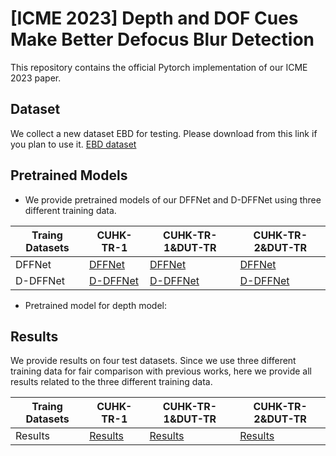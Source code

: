 # [ICME 2023] Depth and DOF Cues Make Better Defocus Blur Detection

This repository contains the official Pytorch implementation of our ICME 2023 paper.

## Dataset
We collect a new dataset EBD for testing. Please download from this link if you plan to use it. [EBD dataset](https://pan.baidu.com/s/1mL9gYu-2tnKR4lQoB3jAOA?pwd=cqoz) 

## Pretrained Models
* We provide pretrained models of our DFFNet and D-DFFNet using three different training data.

 Traing Datasets | CUHK-TR-1  | CUHK-TR-1&DUT-TR | CUHK-TR-2&DUT-TR
 ---- | ----- | ------  |  ------
 DFFNet  |  [DFFNet](https://pan.baidu.com/s/1Sd_TDM92-iJ6gZLW15ANaw?pwd=90em)  | [DFFNet](https://pan.baidu.com/s/1AO06sJOiWojS_MFiT58DcA?pwd=ns0z) | [DFFNet]()
 D-DFFNet  | [D-DFFNet](https://pan.baidu.com/s/1coVPb2OtjJ8FnarqkWk7Cw?pwd=r6c5) | [D-DFFNet](https://pan.baidu.com/s/1fw7D6DzNbTNjeLwS-H72UQ?pwd=u7fs)   |[D-DFFNet](https://pan.baidu.com/s/1iKJED5w-obf6kiBBxhI0Ww?pwd=2y3i) 
 * Pretrained model for depth model: 


## Results
We provide results on four test datasets. Since we use three different training data for fair comparison with previous works, here we provide all results related to the three different training data.

Traing Datasets | CUHK-TR-1  | CUHK-TR-1&DUT-TR | CUHK-TR-2&DUT-TR
 ---- | ----- | ------  |  ------
 Results  |[Results](https://pan.baidu.com/s/19ov0M45uov7o-qbUJ_b7mw?pwd=9qil)|[Results](https://pan.baidu.com/s/18M5f8oJDYeyy7cWQef05SA?pwd=c3v7)  |[Results](https://pan.baidu.com/s/1rT_rQY9ybOKAVJLfxlmVlQ?pwd=zf26)



